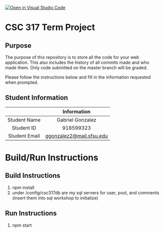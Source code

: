 [![Open in Visual Studio Code](https://classroom.github.com/assets/open-in-vscode-f059dc9a6f8d3a56e377f745f24479a46679e63a5d9fe6f495e02850cd0d8118.svg)](https://classroom.github.com/online_ide?assignment_repo_id=6117308&assignment_repo_type=AssignmentRepo)
# CSC 317 Term Project

## Purpose

The purpose of this repository is to store all the code for your web application. This also includes the history of all commits made and who made them. Only code submitted on the master branch will be graded.

Please follow the instructions below and fill in the information requested when prompted.

## Student Information

|               | Information   |
|:-------------:|:-------------:|
| Student Name  | Gabriel Gonzalez     |
| Student ID    | 918599323       |
| Student Email | ggonzalez2@mail.sfsu.edu    |



# Build/Run Instructions

## Build Instructions
1. npm install
2. under /config/csc317db are my sql servers for user, post, and comments (insert them into sql workshop to initialize)

## Run Instructions
1. npm start

